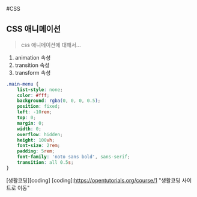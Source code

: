 #CSS 
## CSS 애니메이션
> css 애니메이션에 대해서...
1. animation 속성
2. transition 속성
3. transform 속성
```css
.main-menu {
    list-style: none;
    color: #fff;
    background: rgba(0, 0, 0, 0.5);
    position: fixed;
    left: -10rem;
    top: 0;
    margin: 0;
    width: 0;
    overflow: hidden;
    height: 100vh;
    font-size: 2rem;
    padding: 5rem;
    font-family: 'noto sans bold', sans-serif;
    transition: all 0.5s;
}
```
[생활코딩][coding]
[coding]:https://opentutorials.org/course/1 "생활코딩 사이트로 이동"
